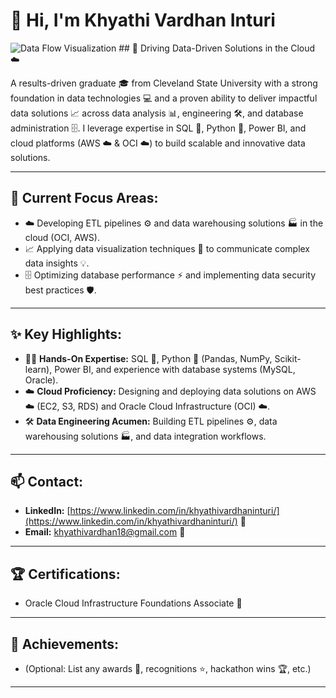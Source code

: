 #   👋 Hi, I'm Khyathi Vardhan Inturi

![Data Flow Visualization](data_flow.png)  ##   🚀 Driving Data-Driven Solutions in the Cloud ☁️

   A results-driven graduate 🎓 from Cleveland State University with a strong foundation in data technologies 💻 and a proven ability to deliver impactful data solutions 📈 across data analysis 📊, engineering 🛠️, and database administration 🗄️. I leverage expertise in SQL 💽, Python 🐍, Power BI, and cloud platforms (AWS ☁️ & OCI ☁️) to build scalable and innovative data solutions.

---

##   🎯 Current Focus Areas:

   -   ☁️ Developing ETL pipelines ⚙️ and data warehousing solutions 🏭 in the cloud (OCI, AWS).
   -   📈 Applying data visualization techniques 🎨 to communicate complex data insights 💡.
   -   🗄️ Optimizing database performance ⚡️ and implementing data security best practices 🛡️.

---

##   ✨ Key Highlights:

   -   🧑‍💻 **Hands-On Expertise:** SQL 💽, Python 🐍 (Pandas, NumPy, Scikit-learn), Power BI, and experience with database systems (MySQL, Oracle).
   -   ☁️ **Cloud Proficiency:** Designing and deploying data solutions on AWS ☁️ (EC2, S3, RDS) and Oracle Cloud Infrastructure (OCI) ☁️.
   -   🛠️ **Data Engineering Acumen:** Building ETL pipelines ⚙️, data warehousing solutions 🏭, and data integration workflows.

---

##   📫 Contact:

   -   **LinkedIn:** [https://www.linkedin.com/in/khyathivardhaninturi/](https://www.linkedin.com/in/khyathivardhaninturi/) 🔗
   -   **Email:** [khyathivardhan18@gmail.com](mailto:khyathivardhan18@gmail.com) 📧

---

##   🏆 Certifications:

   -   Oracle Cloud Infrastructure Foundations Associate 🏅

---

##   🏅 Achievements:

   -   (Optional: List any awards 🥇, recognitions ⭐️, hackathon wins 🏆, etc.)

---

